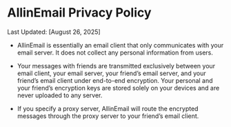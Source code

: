 
# AllinEmail Privacy Policy
Last Updated: [August 26, 2025]

- AllinEmail is essentially an email client that only communicates with your email server. It does not collect any personal information from users.

- Your messages with friends are transmitted exclusively between your email client, your email server, your friend’s email server, and your friend’s email client under end-to-end encryption. Your personal and your friend’s encryption keys are stored solely on your devices and are never uploaded to any server.

- If you specify a proxy server, AllinEmail will route the encrypted messages through the proxy server to your friend’s email client.
